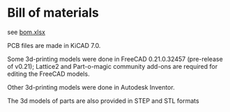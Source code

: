 # Bill of materials

see [bom.xlsx](./bom.xlsx)

PCB files are made in KiCAD 7.0.

Some 3d-printing models were done in FreeCAD 0.21.0.32457 (pre-release of v0.21); Lattice2 and Part-o-magic community add-ons are required for editing the FreeCAD models. 

Other 3d-printing models were done in Autodesk Inventor.

The 3d models of parts are also provided in STEP and STL formats
